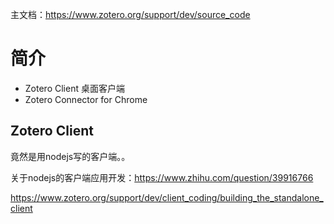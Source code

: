 


主文档：https://www.zotero.org/support/dev/source_code


# 简介

- Zotero Client 桌面客户端
- Zotero Connector for Chrome

## Zotero Client

竟然是用nodejs写的客户端。。


关于nodejs的客户端应用开发：https://www.zhihu.com/question/39916766





https://www.zotero.org/support/dev/client_coding/building_the_standalone_client







##
